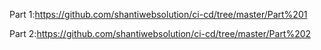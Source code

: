 Part 1:https://github.com/shantiwebsolution/ci-cd/tree/master/Part%201




Part 2:https://github.com/shantiwebsolution/ci-cd/tree/master/Part%202
